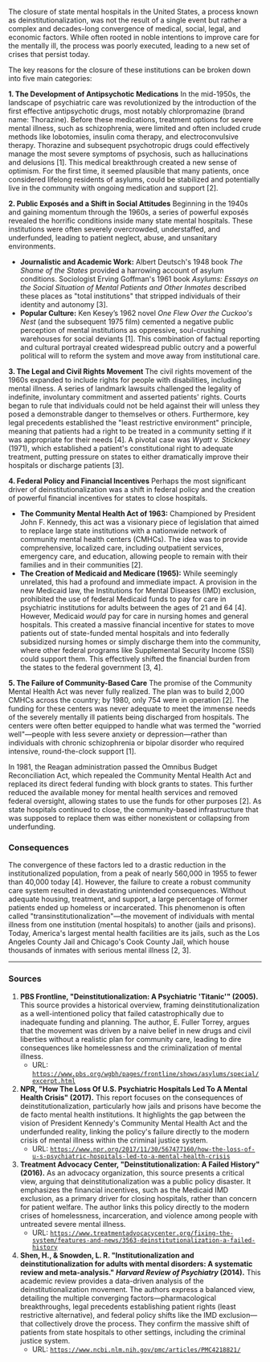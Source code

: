 The closure of state mental hospitals in the United States, a process known as deinstitutionalization, was not the result of a single event but rather a complex and decades-long convergence of medical, social, legal, and economic factors. While often rooted in noble intentions to improve care for the mentally ill, the process was poorly executed, leading to a new set of crises that persist today.

The key reasons for the closure of these institutions can be broken down into five main categories:

**1. The Development of Antipsychotic Medications**
In the mid-1950s, the landscape of psychiatric care was revolutionized by the introduction of the first effective antipsychotic drugs, most notably chlorpromazine (brand name: Thorazine). Before these medications, treatment options for severe mental illness, such as schizophrenia, were limited and often included crude methods like lobotomies, insulin coma therapy, and electroconvulsive therapy. Thorazine and subsequent psychotropic drugs could effectively manage the most severe symptoms of psychosis, such as hallucinations and delusions [1]. This medical breakthrough created a new sense of optimism. For the first time, it seemed plausible that many patients, once considered lifelong residents of asylums, could be stabilized and potentially live in the community with ongoing medication and support [2].

**2. Public Exposés and a Shift in Social Attitudes**
Beginning in the 1940s and gaining momentum through the 1960s, a series of powerful exposés revealed the horrific conditions inside many state mental hospitals. These institutions were often severely overcrowded, understaffed, and underfunded, leading to patient neglect, abuse, and unsanitary environments.
*   **Journalistic and Academic Work:** Albert Deutsch's 1948 book *The Shame of the States* provided a harrowing account of asylum conditions. Sociologist Erving Goffman's 1961 book *Asylums: Essays on the Social Situation of Mental Patients and Other Inmates* described these places as "total institutions" that stripped individuals of their identity and autonomy [3].
*   **Popular Culture:** Ken Kesey’s 1962 novel *One Flew Over the Cuckoo's Nest* (and the subsequent 1975 film) cemented a negative public perception of mental institutions as oppressive, soul-crushing warehouses for social deviants [1].
This combination of factual reporting and cultural portrayal created widespread public outcry and a powerful political will to reform the system and move away from institutional care.

**3. The Legal and Civil Rights Movement**
The civil rights movement of the 1960s expanded to include rights for people with disabilities, including mental illness. A series of landmark lawsuits challenged the legality of indefinite, involuntary commitment and asserted patients' rights. Courts began to rule that individuals could not be held against their will unless they posed a demonstrable danger to themselves or others. Furthermore, key legal precedents established the "least restrictive environment" principle, meaning that patients had a right to be treated in a community setting if it was appropriate for their needs [4]. A pivotal case was *Wyatt v. Stickney* (1971), which established a patient's constitutional right to adequate treatment, putting pressure on states to either dramatically improve their hospitals or discharge patients [3].

**4. Federal Policy and Financial Incentives**
Perhaps the most significant driver of deinstitutionalization was a shift in federal policy and the creation of powerful financial incentives for states to close hospitals.
*   **The Community Mental Health Act of 1963:** Championed by President John F. Kennedy, this act was a visionary piece of legislation that aimed to replace large state institutions with a nationwide network of community mental health centers (CMHCs). The idea was to provide comprehensive, localized care, including outpatient services, emergency care, and education, allowing people to remain with their families and in their communities [2].
*   **The Creation of Medicaid and Medicare (1965):** While seemingly unrelated, this had a profound and immediate impact. A provision in the new Medicaid law, the Institutions for Mental Diseases (IMD) exclusion, prohibited the use of federal Medicaid funds to pay for care in psychiatric institutions for adults between the ages of 21 and 64 [4]. However, Medicaid *would* pay for care in nursing homes and general hospitals. This created a massive financial incentive for states to move patients out of state-funded mental hospitals and into federally subsidized nursing homes or simply discharge them into the community, where other federal programs like Supplemental Security Income (SSI) could support them. This effectively shifted the financial burden from the states to the federal government [3, 4].

**5. The Failure of Community-Based Care**
The promise of the Community Mental Health Act was never fully realized. The plan was to build 2,000 CMHCs across the country; by 1980, only 754 were in operation [2]. The funding for these centers was never adequate to meet the immense needs of the severely mentally ill patients being discharged from hospitals. The centers were often better equipped to handle what was termed the "worried well"—people with less severe anxiety or depression—rather than individuals with chronic schizophrenia or bipolar disorder who required intensive, round-the-clock support [1].

In 1981, the Reagan administration passed the Omnibus Budget Reconciliation Act, which repealed the Community Mental Health Act and replaced its direct federal funding with block grants to states. This further reduced the available money for mental health services and removed federal oversight, allowing states to use the funds for other purposes [2]. As state hospitals continued to close, the community-based infrastructure that was supposed to replace them was either nonexistent or collapsing from underfunding.

### Consequences

The convergence of these factors led to a drastic reduction in the institutionalized population, from a peak of nearly 560,000 in 1955 to fewer than 40,000 today [4]. However, the failure to create a robust community care system resulted in devastating unintended consequences. Without adequate housing, treatment, and support, a large percentage of former patients ended up homeless or incarcerated. This phenomenon is often called "transinstitutionalization"—the movement of individuals with mental illness from one institution (mental hospitals) to another (jails and prisons). Today, America's largest mental health facilities are its jails, such as the Los Angeles County Jail and Chicago's Cook County Jail, which house thousands of inmates with serious mental illness [2, 3].

***

### Sources

1.  **PBS Frontline, "Deinstitutionalization: A Psychiatric 'Titanic'" (2005).** This source provides a historical overview, framing deinstitutionalization as a well-intentioned policy that failed catastrophically due to inadequate funding and planning. The author, E. Fuller Torrey, argues that the movement was driven by a naive belief in new drugs and civil liberties without a realistic plan for community care, leading to dire consequences like homelessness and the criminalization of mental illness.
    *   URL: [`https://www.pbs.org/wgbh/pages/frontline/shows/asylums/special/excerpt.html`](https://www.pbs.org/wgbh/pages/frontline/shows/asylums/special/excerpt.html)
2.  **NPR, "How The Loss Of U.S. Psychiatric Hospitals Led To A Mental Health Crisis" (2017).** This report focuses on the consequences of deinstitutionalization, particularly how jails and prisons have become the de facto mental health institutions. It highlights the gap between the vision of President Kennedy's Community Mental Health Act and the underfunded reality, linking the policy's failure directly to the modern crisis of mental illness within the criminal justice system.
    *   URL: [`https://www.npr.org/2017/11/30/567477160/how-the-loss-of-u-s-psychiatric-hospitals-led-to-a-mental-health-crisis`](https://www.npr.org/2017/11/30/567477160/how-the-loss-of-u-s-psychiatric-hospitals-led-to-a-mental-health-crisis)
3.  **Treatment Advocacy Center, "Deinstitutionalization: A Failed History" (2016).** As an advocacy organization, this source presents a critical view, arguing that deinstitutionalization was a public policy disaster. It emphasizes the financial incentives, such as the Medicaid IMD exclusion, as a primary driver for closing hospitals, rather than concern for patient welfare. The author links this policy directly to the modern crises of homelessness, incarceration, and violence among people with untreated severe mental illness.
    *   URL: [`https://www.treatmentadvocacycenter.org/fixing-the-system/features-and-news/3563-deinstitutionalization-a-failed-history`](https://www.treatmentadvocacycenter.org/fixing-the-system/features-and-news/3563-deinstitutionalization-a-failed-history)
4.  **Shen, H., & Snowden, L. R. "Institutionalization and deinstitutionalization for adults with mental disorders: A systematic review and meta-analysis." *Harvard Review of Psychiatry* (2014).** This academic review provides a data-driven analysis of the deinstitutionalization movement. The authors express a balanced view, detailing the multiple converging factors—pharmacological breakthroughs, legal precedents establishing patient rights (least restrictive alternative), and federal policy shifts like the IMD exclusion—that collectively drove the process. They confirm the massive shift of patients from state hospitals to other settings, including the criminal justice system.
    *   URL: [`https://www.ncbi.nlm.nih.gov/pmc/articles/PMC4218821/`](https://www.ncbi.nlm.nih.gov/pmc/articles/PMC4218821/)